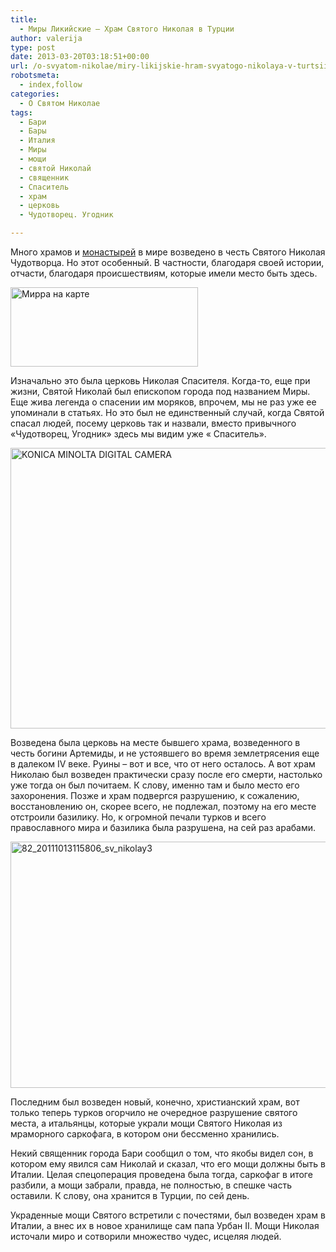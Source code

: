```yaml
---
title:
  - Миры Ликийские – Храм Святого Николая в Турции
author: valerija
type: post
date: 2013-03-20T03:18:51+00:00
url: /o-svyatom-nikolae/miry-likijskie-hram-svyatogo-nikolaya-v-turtsii.html
robotsmeta:
  - index,follow
categories:
  - О Святом Николае
tags:
  - Бари
  - Бары
  - Италия
  - Миры
  - мощи
  - святой Николай
  - священник
  - Спаситель
  - храм
  - церковь
  - Чудотворец. Угодник

---
```

Много храмов и <a title="Кошачий монастырь Святого Николая" href="http://svyatoynikolay.ru/s-imenem-svyatogo-nikolaya/koshachij-monastyr-svyatogo-nikolaya.html" target="_blank">монастырей</a> в мире возведено в честь Святого Николая Чудотворца. Но этот особенный. В частности, благодаря своей истории, отчасти, благодаря происшествиям, которые имели место быть здесь.<!--more-->

[<img class="size-medium wp-image-2959 alignnone" src="http://svyatoynikolay.ru/wp-content/uploads/2013/03/Mirra-na-karte-300x127.jpg" alt="Мирра на карте" width="300" height="127" srcset="http://svyatoynikolay.ru/wp-content/uploads/2013/03/Mirra-na-karte-300x127.jpg 300w, http://svyatoynikolay.ru/wp-content/uploads/2013/03/Mirra-na-karte-768x325.jpg 768w, http://svyatoynikolay.ru/wp-content/uploads/2013/03/Mirra-na-karte-1024x434.jpg 1024w, http://svyatoynikolay.ru/wp-content/uploads/2013/03/Mirra-na-karte.jpg 1503w" sizes="(max-width: 300px) 100vw, 300px" />][1]

Изначально это была церковь Николая Спасителя. Когда-то, еще при жизни, Святой Николай был епископом города под названием Миры. Еще жива легенда о спасении им моряков, впрочем, мы не раз уже ее упоминали в статьях. Но это был не единственный случай, когда Святой спасал людей, посему церковь так и назвали, вместо привычного «Чудотворец, Угодник» здесь мы видим уже « Спаситель».

[<img class="alignnone size-medium wp-image-1921" src="http://svyatoynikolay.ru/wp-content/uploads/2013/03/82_20111013115800_Demre_mira-300x225.jpg" alt="KONICA MINOLTA DIGITAL CAMERA" width="600" height="449" srcset="http://svyatoynikolay.ru/wp-content/uploads/2013/03/82_20111013115800_Demre_mira-300x225.jpg 300w, http://svyatoynikolay.ru/wp-content/uploads/2013/03/82_20111013115800_Demre_mira.jpg 640w" sizes="(max-width: 600px) 100vw, 600px" />][2]

Возведена была церковь на месте бывшего храма, возведенного в честь богини Артемиды, и не устоявшего во время землетрясения еще в далеком IV веке. Руины – вот и все, что от него осталось. А вот храм Николаю был возведен практически сразу после его смерти, настолько уже тогда он был почитаем. К слову, именно там и было место его захоронения. Позже и храм подвергся разрушению, к сожалению, восстановлению он, скорее всего, не подлежал, поэтому на его месте отстроили базилику. Но, к огромной печали турков и всего православного мира и базилика была разрушена, на сей раз арабами.

[<img class="alignnone size-full wp-image-1931" src="http://svyatoynikolay.ru/wp-content/uploads/2013/03/82_20111013115806_sv_nikolay3.jpg" alt="82_20111013115806_sv_nikolay3" width="600" height="394" srcset="http://svyatoynikolay.ru/wp-content/uploads/2013/03/82_20111013115806_sv_nikolay3.jpg 360w, http://svyatoynikolay.ru/wp-content/uploads/2013/03/82_20111013115806_sv_nikolay3-300x197.jpg 300w" sizes="(max-width: 600px) 100vw, 600px" />][3]

Последним был возведен новый, конечно, христианский храм, вот только теперь турков огорчило не очередное разрушение святого места, а итальянцы, которые украли мощи Святого Николая из мраморного саркофага, в котором они бессменно хранились.

Некий священник города Бари сообщил о том, что якобы видел сон, в котором ему явился сам Николай и сказал, что его мощи должны быть в Италии. Целая спецоперация проведена была тогда, саркофаг в итоге разбили, а мощи забрали, правда, не полностью, в спешке часть оставили. К слову, она хранится в Турции, по сей день.

Украденные мощи Святого встретили с почестями, был возведен храм в Италии, а внес их в новое хранилище сам папа Урбан II. Мощи Николая источали миро и сотворили множество чудес, исцеляя людей.

 [1]: http://svyatoynikolay.ru/wp-content/uploads/2013/03/Mirra-na-karte.jpg
 [2]: http://svyatoynikolay.ru/wp-content/uploads/2013/03/82_20111013115800_Demre_mira.jpg
 [3]: http://svyatoynikolay.ru/wp-content/uploads/2013/03/82_20111013115806_sv_nikolay3.jpg